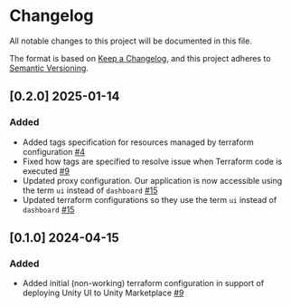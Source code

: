 # Changelog

All notable changes to this project will be documented in this file. 

The format is based on [Keep a Changelog](https://keepachangelog.com/en/1.0.0/),
and this project adheres to [Semantic Versioning](https://semver.org/spec/v2.0.0.html).

## [0.2.0] 2025-01-14

### Added 

- Added tags specification for resources managed by terraform configuration [#4](https://github.com/unity-sds/unity-ui-infra/issues/4)
- Fixed how tags are specified to resolve issue when Terraform code is executed [#9](https://github.com/unity-sds/unity-ui-infra/issues/9)
- Updated proxy configuration. Our application is now accessible using the term `ui` instead of `dashboard` [#15](https://github.com/unity-sds/unity-ui-infra/issues/15)
- Updated terraform configurations so they use the term `ui` instead of `dashboard` [#15](https://github.com/unity-sds/unity-ui-infra/issues/15)

## [0.1.0] 2024-04-15

### Added 

- Added initial (non-working) terraform configuration in support of deploying Unity UI to Unity Marketplace [#9](https://github.com/unity-sds/unity-sds-portal/issues/9)